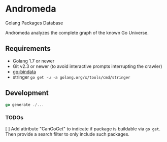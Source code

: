 # Andromeda

Golang Packages Database

Andromeda analyzes the complete graph of the known Go Universe.

## Requirements

* Golang 1.7 or newer
* Git v2.3 or newer (to avoid interactive prompts interrupting the crawler)
* [go-bindata](https://github.com/jteeuwen/go-bindata)
* stringer `go get -u -a golang.org/x/tools/cmd/stringer`


## Development

```go
go generate ./...
```

### TODOs

[ ] Add attribute "CanGoGet" to indicate if package is buildable via `go get`.  Then provide a search filter to only include such packages.

